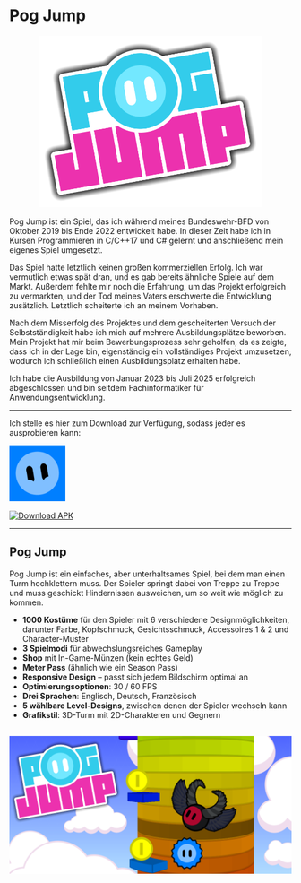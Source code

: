 # Pog Jump

<p align="center">
  <img src="pictures/gamelogo1.png" alt="Pog Jump Logo" width="400">
</p

Pog Jump ist ein Spiel, das ich während meines Bundeswehr-BFD von Oktober 2019 bis Ende 2022 entwickelt habe. In dieser Zeit habe ich in Kursen Programmieren in C/C++17 und C# gelernt und anschließend mein eigenes Spiel umgesetzt.

Das Spiel hatte letztlich keinen großen kommerziellen Erfolg. Ich war vermutlich etwas spät dran, und es gab bereits ähnliche Spiele auf dem Markt. Außerdem fehlte mir noch die Erfahrung, um das Projekt erfolgreich zu vermarkten, und der Tod meines Vaters erschwerte die Entwicklung zusätzlich. Letztlich scheiterte ich an meinem Vorhaben.

Nach dem Misserfolg des Projektes und dem gescheiterten Versuch der Selbstständigkeit habe ich mich auf mehrere Ausbildungsplätze beworben. Mein Projekt hat mir beim Bewerbungsprozess sehr geholfen, da es zeigte, dass ich in der Lage bin, eigenständig ein vollständiges Projekt umzusetzen, wodurch ich schließlich einen Ausbildungsplatz erhalten habe.

Ich habe die Ausbildung von Januar 2023 bis Juli 2025 erfolgreich abgeschlossen und bin seitdem Fachinformatiker für Anwendungsentwicklung.

---

Ich stelle es hier zum Download zur Verfügung, sodass jeder es ausprobieren kann:
<p>
  <a href="https://drive.google.com/file/d/15mMAtyU_E60M2tudw5zq8SfAT6S8Et_V/view?usp=sharing">
    <img src="pictures/app_symbo.png" alt="Download Pog Jump APK" width="100">
  </a>
</p>

[![Download APK](https://img.shields.io/badge/Download-APK-blue)](https://drive.google.com/file/d/15mMAtyU_E60M2tudw5zq8SfAT6S8Et_V/view?usp=sharing)

---

## Pog Jump

Pog Jump ist ein einfaches, aber unterhaltsames Spiel, bei dem man einen Turm hochklettern muss. Der Spieler springt dabei von Treppe zu Treppe und muss geschickt Hindernissen ausweichen, um so weit wie möglich zu kommen.

- **1000 Kostüme** für den Spieler mit 6 verschiedene Designmöglichkeiten, darunter Farbe, Kopfschmuck, Gesichtsschmuck, Accessoires 1 & 2 und Character-Muster
- **3 Spielmodi** für abwechslungsreiches Gameplay  
- **Shop** mit In-Game-Münzen (kein echtes Geld)  
- **Meter Pass** (ähnlich wie ein Season Pass)  
- **Responsive Design** – passt sich jedem Bildschirm optimal an  
- **Optimierungsoptionen**: 30 / 60 FPS  
- **Drei Sprachen**: Englisch, Deutsch, Französisch  
- **5 wählbare Level-Designs**, zwischen denen der Spieler wechseln kann
- **Grafikstil**: 3D-Turm mit 2D-Charakteren und Gegnern

![Pog Jump Logo](pictures/1.png)
---

